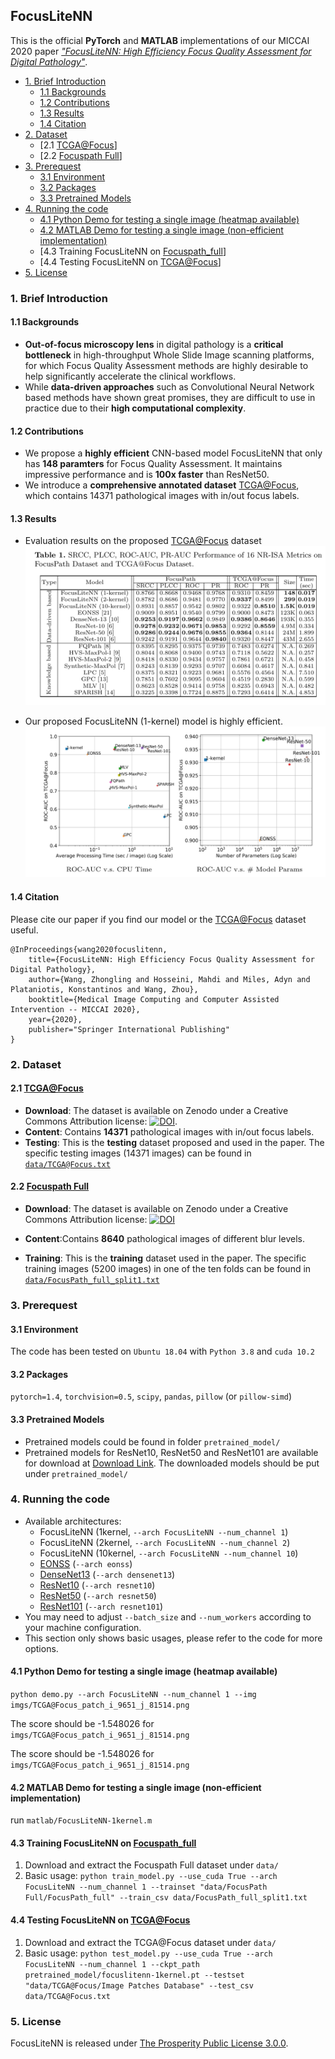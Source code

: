 ## FocusLiteNN

This is the official **PyTorch** and **MATLAB** implementations of our MICCAI 2020 paper [*"FocusLiteNN: High Efficiency Focus Quality Assessment for Digital Pathology"*](https://arxiv.org/abs/2007.06565).


- [1. Brief Introduction](#1-brief-introduction)
  * [1.1 Backgrounds](#11-backgrounds)
  * [1.2 Contributions](#12-contributions)
  * [1.3 Results](#13-results)
  * [1.4 Citation](#14-citation)
- [2. Dataset](#2-dataset)
  * [2.1 [TCGA@Focus](https://zenodo.org/record/3910757#.Xve1MXX0kUe)]
  * [2.2 [Focuspath Full](https://zenodo.org/record/3926181#.Xv4vg3X0kUd)]
- [3. Prerequest](#3-prerequest)
  * [3.1 Environment](#31-environment)
  * [3.2 Packages](#32-packages)
  * [3.3 Pretrained Models](#33-pretrained-models)
- [4. Running the code](#4-running-the-code)
  * [4.1 Python Demo for testing a single image (heatmap available)](#41-python-demo-for-testing-a-single-image--heatmap-available-)
  * [4.2 MATLAB Demo for testing a single image (non-efficient implementation)](#42-matlab-demo-for-testing-a-single-image--non-efficient-implementation-)
  * [4.3 Training FocusLiteNN on [Focuspath_full](https://zenodo.org/record/3926181#.Xv4vg3X0kUd)]
  * [4.4 Testing FocusLiteNN on [TCGA@Focus](https://zenodo.org/record/3910757#.Xve1MXX0kUe)]
- [5. License](#5-license)


### 1. Brief Introduction

#### 1.1 Backgrounds

- **Out-of-focus microscopy lens** in digital pathology is a **critical bottleneck** in high-throughput Whole Slide Image scanning platforms, for which Focus Quality Assessment methods are highly desirable to help significantly accelerate the clinical workflows.
- While **data-driven approaches** such as Convolutional Neural Network based methods have shown great promises, they are difficult to use in practice due to their **high computational complexity**.

#### 1.2 Contributions

- We propose a **highly efficient** CNN-based model FocusLiteNN that only has **148 paramters** for Focus Quality Assessment. It maintains impressive performance and is **100x faster** than ResNet50.
- We introduce a **comprehensive annotated dataset** [TCGA@Focus](https://zenodo.org/record/3910757#.Xve1MXX0kUe), which contains 14371 pathological images with in/out focus labels.

#### 1.3 Results

- Evaluation results on the proposed [TCGA@Focus](https://zenodo.org/record/3910757#.Xve1MXX0kUe) dataset
  ![results](imgs/results.png)

- Our proposed FocusLiteNN (1-kernel) model is highly efficient.
  ![time](imgs/time.png)

#### 1.4 Citation

Please cite our paper if you find our model or the [TCGA@Focus](https://zenodo.org/record/3910757#.Xve1MXX0kUe) dataset useful.
```
@InProceedings{wang2020focuslitenn,
    title={FocusLiteNN: High Efficiency Focus Quality Assessment for Digital Pathology},
    author={Wang, Zhongling and Hosseini, Mahdi and Miles, Adyn and Plataniotis, Konstantinos and Wang, Zhou},
    booktitle={Medical Image Computing and Computer Assisted Intervention -- MICCAI 2020},
    year={2020},
    publisher="Springer International Publishing"
}
```

### 2. Dataset

#### 2.1 [TCGA@Focus](https://zenodo.org/record/3910757#.Xve1MXX0kUe)

  - **Download**: The dataset is available on Zenodo under a Creative Commons Attribution license: [![DOI](https://zenodo.org/badge/DOI/10.5281/zenodo.3910757.svg)](https://doi.org/10.5281/zenodo.3910757).
  - **Content**: Contains **14371** pathological images with in/out focus labels.
  - **Testing**: This is the **testing** dataset proposed and used in the paper. The specific testing images (14371 images) can be found in [`data/TCGA@Focus.txt`](data/TCGA@Focus.txt)

#### 2.2 [Focuspath Full](https://zenodo.org/record/3926181#.Xv4vg3X0kUd)

   - **Download**: The dataset is available on Zenodo under a Creative Commons Attribution license: [![DOI](https://zenodo.org/badge/DOI/10.5281/zenodo.3926181.svg)](https://doi.org/10.5281/zenodo.3926181)

   - **Content**:Contains **8640** pathological images of different blur levels.
   - **Training**: This is the **training** dataset used in the paper. The specific training images (5200 images) in one of the ten folds can be found in [`data/FocusPath_full_split1.txt`](data/FocusPath_full_split1.txt)

### 3. Prerequest

#### 3.1 Environment

The code has been tested on `Ubuntu 18.04` with `Python 3.8` and `cuda 10.2`

#### 3.2 Packages

`pytorch=1.4`, `torchvision=0.5`, `scipy`, `pandas`, `pillow` (or `pillow-simd`)

#### 3.3 Pretrained Models

  - Pretrained models could be found in folder `pretrained_model/`
  - Pretrained models for ResNet10, ResNet50 and ResNet101 are available for download at [Download Link](https://drive.google.com/drive/folders/1TuvR7iHzatriHNndClMxMwiKRmxOShWr?usp=sharing). The downloaded models should be put under `pretrained_model/`

### 4. Running the code

- Available architectures:
  - FocusLiteNN (1kernel, `--arch FocusLiteNN --num_channel 1`)
  - FocusLiteNN (2kernel, `--arch FocusLiteNN --num_channel 2`)
  - FocusLiteNN (10kernel, `--arch FocusLiteNN --num_channel 10`)
  - [EONSS](https://github.com/icbcbicc/EONSS-demo) (`--arch eonss`)
  - [DenseNet13](https://github.com/pytorch/vision/blob/master/torchvision/models/densenet.py) (`--arch densenet13`)
  - [ResNet10](https://github.com/pytorch/vision/blob/master/torchvision/models/resnet.py) (`--arch resnet10`)
  - [ResNet50](https://github.com/pytorch/vision/blob/master/torchvision/models/resnet.py) (`--arch resnet50`)
  - [ResNet101](https://github.com/pytorch/vision/blob/master/torchvision/models/resnet.py) (`--arch resnet101`)
- You may need to adjust `--batch_size` and `--num_workers` according to your machine configuration.
- This section only shows basic usages, please refer to the code for more options.


#### 4.1 Python Demo for testing a single image (heatmap available)

`python demo.py --arch FocusLiteNN --num_channel 1 --img imgs/TCGA@Focus_patch_i_9651_j_81514.png`

The score should be -1.548026 for `imgs/TCGA@Focus_patch_i_9651_j_81514.png`

The score should be -1.548026 for `imgs/TCGA@Focus_patch_i_9651_j_81514.png`

#### 4.2 MATLAB Demo for testing a single image (non-efficient implementation)

run `matlab/FocusLiteNN-1kernel.m`

#### 4.3 Training FocusLiteNN on [Focuspath_full](https://zenodo.org/record/3926181#.Xv4vg3X0kUd)

1.  Download and extract the Focuspath Full dataset under `data/`
2.  Basic usage: `python train_model.py --use_cuda True --arch FocusLiteNN --num_channel 1 --trainset "data/FocusPath Full/FocusPath_full" --train_csv data/FocusPath_full_split1.txt`

#### 4.4 Testing FocusLiteNN on [TCGA@Focus](https://zenodo.org/record/3910757#.Xve1MXX0kUe)

1.  Download and extract the TCGA@Focus dataset under `data/`
2.  Basic usage: `python test_model.py --use_cuda True --arch FocusLiteNN --num_channel 1 --ckpt_path pretrained_model/focuslitenn-1kernel.pt --testset "data/TCGA@Focus/Image Patches Database" --test_csv data/TCGA@Focus.txt`

### 5. License

FocusLiteNN is released under [The Prosperity Public License 3.0.0](LICENSE).
